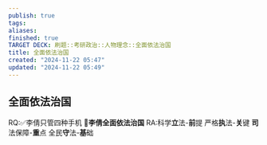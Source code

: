 ```yaml
---
publish: true
tags: 
aliases: 
finished: true
TARGET DECK: 刷题::考研政治::人物理念::全面依法治国
title: 全面依法治国
created: "2024-11-22 05:47"
updated: "2024-11-22 05:49"
---
```

## 全面依法治国
RQ:✅李倩只管四种手机
🧒**李倩全面依法治国**
RA:科学**立**法-**前**提
严格**执**法-**关**键
**司**法保障-**重**点
全民**守**法-**基**础

